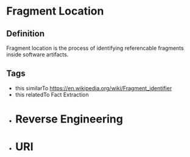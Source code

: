 # Fragment Location

## Definition

Fragment location is the process of identifying referencable fragments inside software artifacts.

## Tags
* this similarTo https://en.wikipedia.org/wiki/Fragment_identifier
* this relatedTo Fact Extraction
* # Reverse Engineering
* # URI